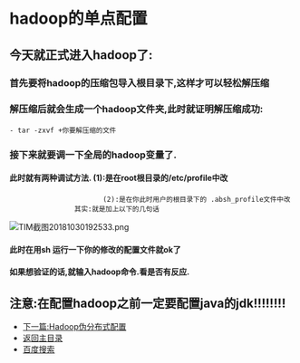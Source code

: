 # hadoop的单点配置
## 今天就正式进入hadoop了:

### 首先要将hadoop的压缩包导入根目录下,这样才可以轻松解压缩

### 解压缩后就会生成一个hadoop文件夹,此时就证明解压缩成功:
	- tar -zxvf +你要解压缩的文件
	
### 接下来就要调一下全局的hadoop变量了.
#### 此时就有两种调试方法. (1):是在root根目录的/etc/profile中改
						   (2):是在你此时用户的根目录下的 .absh_profile文件中改
					其实:就是加上以下的几句话

![TIM截图20181030192533.png](https://upload-images.jianshu.io/upload_images/14477271-ac467bae25772b96.png?imageMogr2/auto-orient/strip%7CimageView2/2/w/1240)

#### 此时在用sh 运行一下你的修改的配置文件就ok了

#### 如果想验证的话,就输入hadoop命令.看是否有反应.

## 注意:在配置hadoop之前一定要配置java的jdk!!!!!!!!					
						
						
						

				
				
				
- [下一篇:Hadoop伪分布式配置](https://abell4.github.io/hadoop/weihadoop)
- [返回主目录](https://abell4.github.io/)
- [百度搜索](http://baidu.com) 